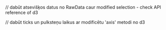 
// dabūt atsevišķos datus no RawData caur modified selection - check API reference of d3

// dabūt ticks un pulksteņu laikus ar modificētu 'axis' metodi no d3